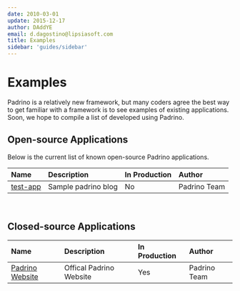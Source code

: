 ```yaml
---
date: 2010-03-01
update: 2015-12-17
author: DAddYE
email: d.dagostino@lipsiasoft.com
title: Examples
sidebar: 'guides/sidebar'
---
```


# Examples

Padrino is a relatively new framework, but many coders agree the best way to get
familiar with a framework is to see examples of existing applications. Soon, we
hope to compile a list of developed using Padrino.
 

## Open-source Applications

Below is the current list of known open-source Padrino applications.

|Name|Description|In Production|Author|
|:---|:----------|:------------|:-----|
|[test-app](http://github.com/padrino/test-app)|Sample padrino blog|No|Padrino Team|
 

## Closed-source Applications

|Name|Description|In Production|Author|
|:---|:----------|:------------|:-----|
|[Padrino Website](http://padrinorb.com)|Offical Padrino Website|Yes|Padrino Team|

